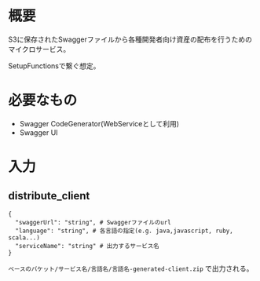 # 概要

S3に保存されたSwaggerファイルから各種開発者向け資産の配布を行うためのマイクロサービス。

SetupFunctionsで繋ぐ想定。

# 必要なもの

* Swagger CodeGenerator(WebServiceとして利用)
* Swagger UI

# 入力

## distribute_client

```
{
  "swaggerUrl": "string", # Swaggerファイルのurl
  "language": "string", # 各言語の指定(e.g. java,javascript, ruby, scala...)
  "serviceName": "string" # 出力するサービス名
}
```

`ベースのバケット/サービス名/言語名/言語名-generated-client.zip` で出力される。
